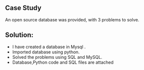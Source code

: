 ## Case Study
An open source database was provided, with 3 problems to solve. 
## Solution:
- I have created a database in Mysql .
- Imported database using python.
- Solved the problems using SQL and MySQL.
- Database,Python code and SQL files are attached
